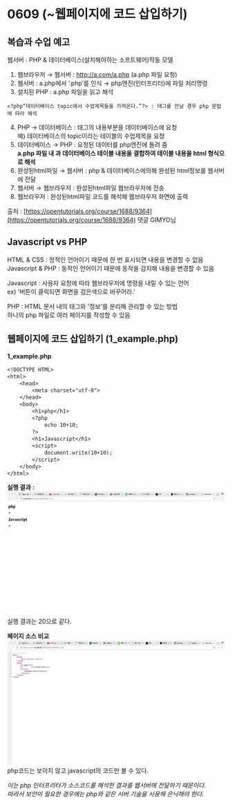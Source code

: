 # 0609 (~웹페이지에 코드 삽입하기)

## 복습과 수업 예고

웹서버 : PHP & 데이터베이스(설치해야하는 소프트웨어)작동 모델  
1) 웹브라우저 → 웹서버 : http://a.com/a.php (a.php 파일 요청)  
2) 웹서버 : a.php에서 ‘.php’를 인식 → php엔진(인터프리터)에 파일 처리명령  
3) 설치된 PHP : a.php 파일을 읽고 해석  
```
<?php“데이터베이스 topic에서 수업제목들을 가져온다.”?> : 태그를 만날 경우 php 문법에 따라 해석  
```
4) PHP → 데이터베이스 : <?php"내용"?> 태그의 내용부분을 데이터베이스에 요청  
예) 데이터베이스의 topic이라는 테이블의 수업제목을 요청  
5) 데이터베이스 → PHP : 요청된 데이터를 php엔진에 돌려 줌  
__a.php 파일 내 <?php'내용'?>과 데이터베이스 테이블 내용을 결합하여
테이블 내용을 html 형식으로 해석__  
6) 완성된html파일 → 웹서버 : php & 데이터베이스에의해 완성된 html정보를 웹서버에 전달  
7) 웹서버 → 웹브라우저 : 완성된html파일 웹브라우저에 전송  
8) 웹브라우저 : 완성된html파일 코드를 해석해 웹브라우저 화면에 출력  
  
출처 : [https://opentutorials.org/course/1688/9364](https://opentutorials.org/course/1688/9364) 댓글 GIMYO님  


## Javascript vs PHP
HTML & CSS : 정적인 언어이기 때문에 한 번 표시되면 내용을 변경할 수 없음  
Javascript & PHP : 동적인 언어이기 때문에 동작을 감지해 내용을 변경할 수 있음  
  
Javascript : 사용자 요청에 따라 웹브라우저에 명령을 내릴 수 있는 언어  
ex) '버튼이 클릭되면 화면을 검은색으로 바꾸어라.'  
  
PHP : HTML 문서 내의 태그와 '정보'를 분리해 관리할 수 있는 방법  
하나의 php 파일로 여러 페이지를 작성할 수 있음  


## 웹페이지에 코드 삽입하기 (1_example.php)

**1_example.php**

```
<!DOCTYPE HTML>
<html>
    <head>
        <meta charset="utf-8">
    </head>
    <body>
        <h1>php</h1>
        <?php
            echo 10+10;
        ?>
        <h1>Javascript</h1>
        <script>
            document.write(10+10);
        </script>
    </body>
</html>
```

**실행 결과 :**  
![실행 결과](./resources/result.png)  
실행 결과는 20으로 같다.  
  
**페이지 소스 비교**  
![페이지 소스 비교](./resources/pageSource.png)  
php코드는 보이지 않고 javascript의 코드만 볼 수 있다.  
  
*이는 php 인터프리터가 소스코드를 해석한 결과를 웹서버에 전달하기 때문이다.*  
*따라서 보안이 필요한 경우에는 php와 같은 서버 기술을 사용해 은닉해야 한다.*  



